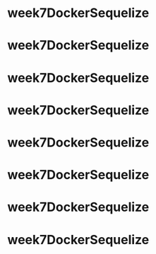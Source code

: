 # week7DockerSequelize
# week7DockerSequelize
# week7DockerSequelize
# week7DockerSequelize
# week7DockerSequelize
# week7DockerSequelize
# week7DockerSequelize
# week7DockerSequelize
